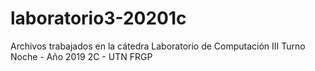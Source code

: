 # laboratorio3-20201c
Archivos trabajados en la cátedra Laboratorio de Computación III Turno Noche - Año 2019 2C - UTN FRGP

